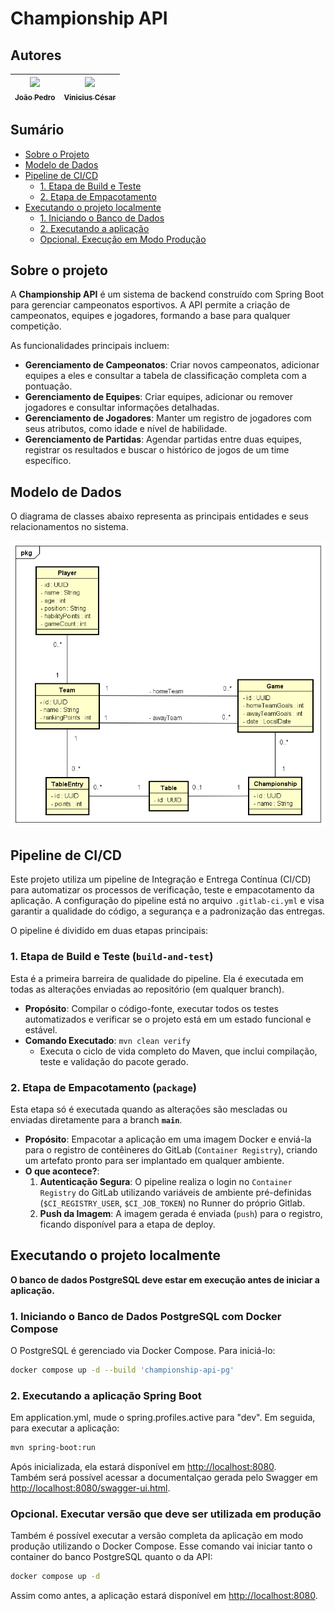 # Championship API

## Autores

| [<img src="https://avatars.githubusercontent.com/u/77846057?v=4" width=135><br><sub>João Pedro</sub>](https://github.com/JoaoPFranca) | [<img src="https://avatars.githubusercontent.com/u/79117259?v=4" width=135><br><sub>Vinicius César</sub>](https://github.com/viniTheCsar) |
| :---: | :---: |

## Sumário

- [Sobre o Projeto](#sobre-o-projeto)
- [Modelo de Dados](#modelo-de-dados)
- [Pipeline de CI/CD](#pipeline-de-cicd)
  - [1. Etapa de Build e Teste](#1-etapa-de-build-e-teste-build-and-test)
  - [2. Etapa de Empacotamento](#2-etapa-de-empacotamento-package)
- [Executando o projeto localmente](#executando-o-projeto-localmente)
  - [1. Iniciando o Banco de Dados](#1-iniciando-o-banco-de-dados-postgresql-com-docker-compose)
  - [2. Executando a aplicação](#2-executando-a-aplicação-spring-boot)
  - [Opcional. Execução em Modo Produção](#opcional-executar-versão-que-deve-ser-utilizada-em-produção)

## Sobre o projeto

A **Championship API** é um sistema de backend construído com Spring Boot para gerenciar campeonatos esportivos. A API permite a criação de campeonatos, equipes e jogadores, formando a base para qualquer competição.

As funcionalidades principais incluem:

- **Gerenciamento de Campeonatos**: Criar novos campeonatos, adicionar equipes a eles e consultar a tabela de classificação completa com a pontuação.
- **Gerenciamento de Equipes**: Criar equipes, adicionar ou remover jogadores e consultar informações detalhadas.
- **Gerenciamento de Jogadores**: Manter um registro de jogadores com seus atributos, como idade e nível de habilidade.
- **Gerenciamento de Partidas**: Agendar partidas entre duas equipes, registrar os resultados e buscar o histórico de jogos de um time específico.

## Modelo de Dados

O diagrama de classes abaixo representa as principais entidades e seus relacionamentos no sistema.

![Diagrama de classes](./docs/diagrama-classes-championship-api.png)

## Pipeline de CI/CD

Este projeto utiliza um pipeline de Integração e Entrega Contínua (CI/CD) para automatizar os processos de verificação, teste e empacotamento da aplicação. A configuração do pipeline está no arquivo `.gitlab-ci.yml` e visa garantir a qualidade do código, a segurança e a padronização das entregas.

O pipeline é dividido em duas etapas principais:

### 1. Etapa de Build e Teste (`build-and-test`)

Esta é a primeira barreira de qualidade do pipeline. Ela é executada em todas as alterações enviadas ao repositório (em qualquer branch).

- **Propósito**: Compilar o código-fonte, executar todos os testes automatizados e verificar se o projeto está em um estado funcional e estável.
- **Comando Executado**: `mvn clean verify`
  - Executa o ciclo de vida completo do Maven, que inclui compilação, teste e validação do pacote gerado.

### 2. Etapa de Empacotamento (`package`)

Esta etapa só é executada quando as alterações são mescladas ou enviadas diretamente para a branch **`main`**.

- **Propósito**: Empacotar a aplicação em uma imagem Docker e enviá-la para o registro de contêineres do GitLab (`Container Registry`), criando um artefato pronto para ser implantado em qualquer ambiente.
- **O que acontece?**:
  1.  **Autenticação Segura**: O pipeline realiza o login no `Container Registry` do GitLab utilizando variáveis de ambiente pré-definidas (`$CI_REGISTRY_USER`, `$CI_JOB_TOKEN`) no Runner do próprio Gitlab.
  2.  **Push da Imagem**: A imagem gerada é enviada (`push`) para o registro, ficando disponível para a etapa de deploy.

## Executando o projeto localmente

**O banco de dados PostgreSQL deve estar em execução antes de iniciar a aplicação.**

### 1. Iniciando o Banco de Dados PostgreSQL com Docker Compose

O PostgreSQL é gerenciado via Docker Compose. Para iniciá-lo:

```bash
docker compose up -d --build 'championship-api-pg'
```

### 2. Executando a aplicação Spring Boot

Em application.yml, mude o spring.profiles.active para "dev". Em seguida, para executar a aplicação:

```bash
mvn spring-boot:run
```

Após inicializada, ela estará disponível em [http://localhost:8080](http://localhost:8080).</br>
Também será possível acessar a documentalçao gerada pelo Swagger em [http://localhost:8080/swagger-ui.html](http://localhost:8080/swagger-ui.html).

### Opcional. Executar versão que deve ser utilizada em produção

Também é possível executar a versão completa da aplicação em modo produção utilizando o Docker Compose. Esse comando vai iniciar tanto o container do banco PostgreSQL quanto o da API:

```bash
docker compose up -d
```

Assim como antes, a aplicação estará disponível em [http://localhost:8080](http://localhost:8080).
